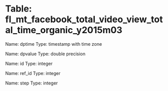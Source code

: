 Table: fl_mt_facebook_total_video_view_total_time_organic_y2015m03
==================================================================

Name: dptime
Type: timestamp with time zone

Name: dpvalue
Type: double precision

Name: id
Type: integer

Name: ref_id
Type: integer

Name: step
Type: integer

